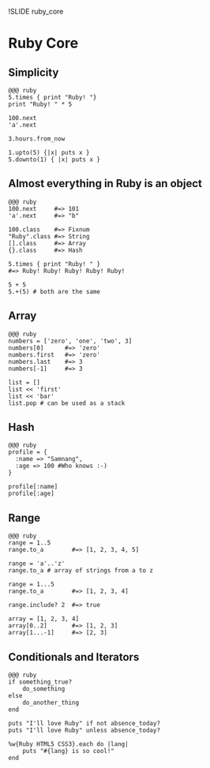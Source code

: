 !SLIDE ruby_core
# Ruby Core #
## Simplicity ##

	@@@ ruby
    5.times { print "Ruby! "}
	print "Ruby! " * 5
	
	100.next
	'a'.next
	
	3.hours.from_now
	
	1.upto(5) {|x| puts x }
	5.downto(1) { |x| puts x }
	
## Almost everything in Ruby is an object	

	@@@ ruby
    100.next     #=> 101
	'a'.next     #=> "b"

	100.class    #=> Fixnum
	"Ruby".class #=> String
	[].class     #=> Array
	{}.class     #=> Hash

	5.times { print "Ruby! " }
	#=> Ruby! Ruby! Ruby! Ruby! Ruby!

	5 + 5
	5.+(5) # both are the same
	
## Array ##

	@@@ ruby
    numbers = ['zero', 'one', 'two', 3]
	numbers[0]      #=> 'zero'
	numbers.first   #=> 'zero'
	numbers.last    #=> 3
	numbers[-1]     #=> 3

	list = []
	list << 'first'
	list << 'bar'
	list.pop # can be used as a stack

## Hash ##

	@@@ ruby
    profile = {
	  :name => "Samnang",
	  :age => 100 #Who knows :-)
	}

	profile[:name]
	profile[:age]

## Range ##

    @@@ ruby
    range = 1..5
	range.to_a        #=> [1, 2, 3, 4, 5]

	range = 'a'..'z'
	range.to_a # array of strings from a to z

	range = 1...5
	range.to_a        #=> [1, 2, 3, 4]

	range.include? 2  #=> true

	array = [1, 2, 3, 4]
	array[0..2]       #=> [1, 2, 3]
	array[1...-1]     #=> [2, 3]
	
## Conditionals and Iterators ##

    @@@ ruby
    if something_true?
	    do_something
	else
	    do_another_thing
	end

	puts "I'll love Ruby" if not absence_today?
	puts "I'll love Ruby" unless absence_today?

	%w{Ruby HTML5 CSS3}.each do |lang|
	    puts "#{lang} is so cool!"
	end